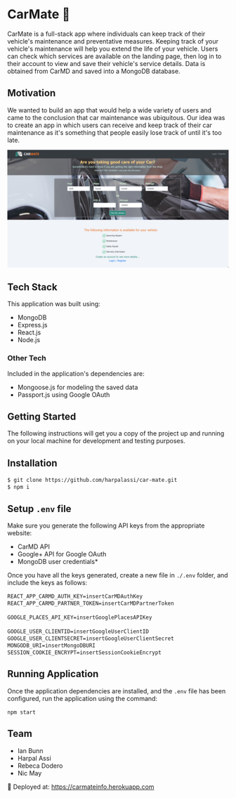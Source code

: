 # CarMate 🚗

CarMate is a full-stack app where individuals can keep track of their vehicle's maintenance and preventative measures. Keeping track of your vehicle's maintenance will help you extend the life of your vehicle. Users can check which services are available on the landing page, then log in to their account to view and save their vehicle's service details. Data is obtained from CarMD and saved into a MongoDB database.

## Motivation

We wanted to build an app that would help a wide variety of users and came to the conclusion that car maintenance was ubiquitous. Our idea was to create an app in which users can receive and keep track of their car maintenance as it's something that people easily lose track of until it's too late.

![Screenshot](client/src/views/elements/images/screenshot.png)

## Tech Stack

This application was built using:

- MongoDB
- Express.js
- React.js
- Node.js

### Other Tech

Included in the application's dependencies are:

- Mongoose.js for modeling the saved data
- Passport.js using Google OAuth

## Getting Started

The following instructions will get you a copy of the project up and running on your local machine for development and testing purposes.

## Installation

```shell
$ git clone https://github.com/harpalassi/car-mate.git
$ npm i
```

## Setup `.env` file

Make sure you generate the following API keys from the appropriate website:

- CarMD API
- Google+ API for Google OAuth
- MongoDB user credentials\*

Once you have all the keys generated, create a new file in `./.env` folder, and include the keys as follows:

```env
REACT_APP_CARMD_AUTH_KEY=insertCarMDAuthKey
REACT_APP_CARMD_PARTNER_TOKEN=insertCarMDPartnerToken

GOOGLE_PLACES_API_KEY=insertGooglePlacesAPIKey

GOOGLE_USER_CLIENTID=insertGoogleUserClientID
GOOGLE_USER_CLIENTSECRET=insertGoogleUserClientSecret
MONGODB_URI=insertMongoDBURI
SESSION_COOKIE_ENCRYPT=insertSessionCookieEncrypt
```

## Running Application

Once the application dependencies are installed, and the `.env` file has been configured, run the application using the command:

```shell
npm start
```

## Team

- Ian Bunn
- Harpal Assi
- Rebeca Dodero
- Nic May

🚀 Deployed at: https://carmateinfo.herokuapp.com
